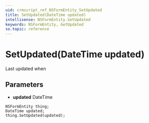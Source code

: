 ```yaml
---
uid: crmscript_ref_NSFormEntity_SetUpdated
title: SetUpdated(DateTime updated)
intellisense: NSFormEntity.SetUpdated
keywords: NSFormEntity, GetUpdated
so.topic: reference
---
```


# SetUpdated(DateTime updated)

Last updated when

## Parameters

* **updated** DateTime

```crmscript
NSFormEntity thing;
DateTime updated;
thing.SetUpdated(updated);
```

